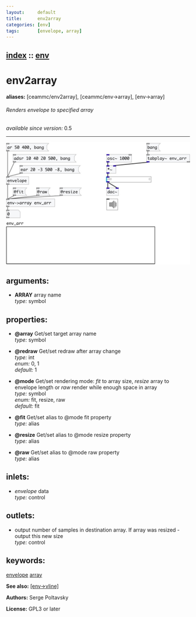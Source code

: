 ```yaml
---
layout:     default
title:      env2array
categories: [env]
tags:       [envelope, array]
---
```

[index](index.html) :: [env](category_env.html)
---

# env2array
**aliases:** [ceammc/env2array], [ceammc/env-&gt;array], [env-&gt;array]


###### Renders envelope to specified array

*available since version:* 0.5

---




[![example](../examples/img/env2array.jpg)](../examples/pd/env2array.pd)



## arguments:

* **ARRAY**
array name<br>
_type:_ symbol<br>





## properties:

* **@array** 
Get/set target array name<br>
_type:_ symbol<br>

* **@redraw** 
Get/set redraw after array change<br>
_type:_ int<br>
_enum:_ 0, 1<br>
_default:_ 1<br>

* **@mode** 
Get/set rendering mode: *fit* to array size, *resize* array to envelope length or *raw*
render while enough space in array<br>
_type:_ symbol<br>
_enum:_ fit, resize, raw<br>
_default:_ fit<br>

* **@fit** 
Get/set alias to @mode fit property<br>
_type:_ alias<br>

* **@resize** 
Get/set alias to @mode resize property<br>
_type:_ alias<br>

* **@raw** 
Get/set alias to @mode raw property<br>
_type:_ alias<br>



## inlets:

* *envelope* data<br>
_type:_ control



## outlets:

* output number of samples in destination array. If array was resized - output this new size<br>
_type:_ control



## keywords:

[envelope](keywords/envelope.html)
[array](keywords/array.html)



**See also:**
[\[env-&gt;vline\]](env-%3Evline.html)




**Authors:** Serge Poltavsky




**License:** GPL3 or later






